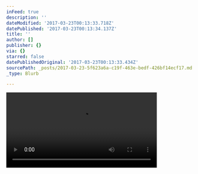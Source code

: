 ```yaml
---
inFeed: true
description: ''
dateModified: '2017-03-23T00:13:33.718Z'
datePublished: '2017-03-23T00:13:34.137Z'
title: ''
author: []
publisher: {}
via: {}
starred: false
datePublishedOriginal: '2017-03-23T00:13:33.434Z'
sourcePath: _posts/2017-03-23-5f623a6a-c19f-463e-bedf-426bf14ecf17.md
_type: Blurb

---
```

<video width="400" controls>
      <source src="https://drive.google.com/file/d/0BwrYOQai2uj0Qmk0TU91ektMM2s/preview" type="video/mp4"></source>
    </video>